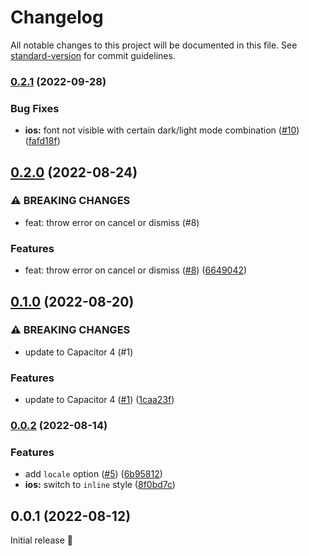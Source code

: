 # Changelog

All notable changes to this project will be documented in this file. See [standard-version](https://github.com/conventional-changelog/standard-version) for commit guidelines.

### [0.2.1](https://github.com/capawesome-team/sponsorware/compare/v0.2.0...v0.2.1) (2022-09-28)


### Bug Fixes

* **ios:** font not visible with certain dark/light mode combination ([#10](https://github.com/capawesome-team/sponsorware/issues/10)) ([fafd18f](https://github.com/capawesome-team/sponsorware/commit/fafd18f0c21bccdd8d9c892922be2b622cdab638))

## [0.2.0](https://github.com/capawesome-team/sponsorware/compare/v0.1.0...v0.2.0) (2022-08-24)


### ⚠ BREAKING CHANGES

- feat: throw error on cancel or dismiss (#8)

### Features

- feat: throw error on cancel or dismiss ([#8](https://github.com/capawesome-team/sponsorware/issues/8)) ([6649042](https://github.com/capawesome-team/sponsorware/commit/66490423c769a3560fa2120fa290b07ebdd30678))

## [0.1.0](https://github.com/capawesome-team/sponsorware/compare/v0.0.2...v0.1.0) (2022-08-20)


### ⚠ BREAKING CHANGES

* update to Capacitor 4 (#1)

### Features

* update to Capacitor 4 ([#1](https://github.com/capawesome-team/sponsorware/issues/1)) ([1caa23f](https://github.com/capawesome-team/sponsorware/commit/1caa23fa30d57a11ea319e8e89a7ffd8028476b5))

### [0.0.2](https://github.com/capawesome-team/sponsorware/compare/v0.0.1...v0.0.2) (2022-08-14)


### Features

* add `locale` option ([#5](https://github.com/capawesome-team/sponsorware/issues/5)) ([6b95812](https://github.com/capawesome-team/sponsorware/commit/6b95812b68c86bae10c9c9ba6d376feffc533980))
* **ios:** switch to `inline` style ([8f0bd7c](https://github.com/capawesome-team/sponsorware/commit/8f0bd7c077af4a077e950c0c646e7ef74ea07b0a))

## 0.0.1 (2022-08-12)

Initial release 🎉
